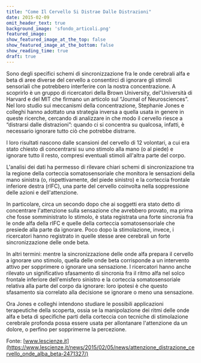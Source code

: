 ```yaml
---
title: "Come Il Cervello Si Distrae Dalle Distrazioni"
date: 2015-02-09
omit_header_text: true
background_image: 'sfondo_articoli.png'
featured_image:
show_featured_image_at_the_top: false
show_featured_image_at_the_bottom: false
show_reading_time: true
draft: true
---
```


Sono degli specifici schemi di sincronizzazione fra le onde cerebrali alfa e beta di aree diverse del cervello a consentirci di ignorare gli stimoli sensoriali che potrebbero interferire con la nostra concentrazione. A scoprirlo è un gruppo di ricercatori della Brown University, del'Università di Harvard e del MIT che firmano un articolo sul “Journal of Neurosciences”.
Nel loro studio sui meccanismi della concentrazione, Stephanie Jones e colleghi hanno adottato una strategia inversa a quella usata in genere in queste ricerche, cercando di analizzare in che modo il cervello riesce a “distrarsi dalle distrazioni”: quando ci si concentra su qualcosa, infatti, è necessario ignorare tutto ciò che potrebbe distrarre.

I loro risultati nascono dalle scansioni del cervello di 12 volontari, a cui era stato chiesto di concentrarsi su uno stimolo alla mano (o al piede) e ignorare tutto il resto, compresi eventuali stimoli all'altra parte del corpo.

L'analisi dei dati ha permesso di rilevare chiari schemi di sincronizazione tra la regione della corteccia somatosensoriale che monitora le sensazioni della mano sinistra (o, rispettivamente, del piede sinistro) e la corteccia frontale inferiore destra (rIFC), una parte del cervello coinvolta nella soppressione delle azioni e dell'attenzione.

In particolare, circa un secondo dopo che ai soggetti era stato detto di concentrare l'attenzione sulla sensazione che avrebbero provato, ma prima che fosse somministrato lo stimolo, è stata registrata una forte sincronia fra le onde alfa della rIFC e quelle della corteccia somatosensoriale che presiede alla parte da ignorare. Poco dopo la stimolazione, invece, i ricercatori hanno registrato in quelle stesse aree cerebrali un forte sincronizzazione delle onde beta.

In altri termini: mentre la sincronizzazione delle onde alfa prepara il cervello a ignorare uno stimolo, quella delle onde beta corrisponde a un intervento attivo per sopprimere o ignorare una sensazione. I ricercatori hanno anche rilevato un significativo sfasamento di sincronia fra il ritmo alfa nel solco frontale inferiore dell'emisfero sinistro e la corteccia somatosensoriale relativa alla parte del corpo da ignorare: loro ipotesi è che questo sfasamento sia correlato alla decisione se ignorare o meno una sensazione.

Ora Jones e colleghi intendono studiare le possibili applicazioni terapeutiche della scoperta, ossia se la manipolazione dei ritmi delle onde alfa e beta di specifiche parti della corteccia con tecniche di stimolazione cerebrale profonda possa essere usata per allontanare l'attenzione da un dolore, o perfino per sopprimerne la percezione.

Fonte: [www.lescienze.it](https://www.lescienze.it/news/2015/02/05/news/attenzione_distrazione_cervello_onde_alba_beta-2471327/)
